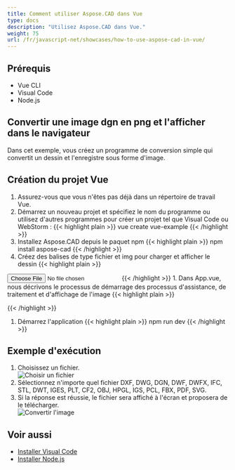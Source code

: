 ```yaml
---
title: Comment utiliser Aspose.CAD dans Vue
type: docs
description: "Utilisez Aspose.CAD dans Vue."
weight: 75
url: /fr/javascript-net/showcases/how-to-use-aspose-cad-in-vue/
---
```


## Prérequis
- Vue CLI
- Visual Code
- Node.js

## Convertir une image dgn en png et l'afficher dans le navigateur

Dans cet exemple, vous créez un programme de conversion simple qui convertit un dessin et l'enregistre sous forme d'image.

## Création du projet Vue

1. Assurez-vous que vous n'êtes pas déjà dans un répertoire de travail Vue.
1. Démarrez un nouveau projet et spécifiez le nom du programme ou utilisez d'autres programmes pour créer un projet tel que Visual Code ou WebStorm :
{{< highlight plain >}}
vue create vue-example
{{< /highlight >}}
1. Installez Aspose.CAD depuis le paquet npm
{{< highlight plain >}}
npm install aspose-cad
{{< /highlight >}}
1. Créez des balises de type fichier et img pour charger et afficher le dessin
{{< highlight plain >}}
<input id="file" type="file">
<img id="image" />
{{< /highlight >}}
1. Dans App.vue, nous décrivons le processus de démarrage des processus d'assistance, de traitement et d'affichage de l'image
{{< highlight plain >}}
<script>
import {Drawing, PngOptions} from "aspose-cad";

export default{
  beforeCreate: function () {
    // besoin de démarrer le processus d'assemblage
    let recaptchaScript = document.createElement('script')
    recaptchaScript.setAttribute('src', '/node_modules/aspose-cad/dotnet.js')
    document.head.appendChild(recaptchaScript)

    let dotnet;
  },
  mounted() {
    window.addEventListener('load', this.onWindowLoad)
  },
  methods: {
    async onWindowLoad() {
      
      console.log("chargement de WASM...");
      await dotnet.boot();
      console.log("WASM chargé");

      document.querySelector('input').addEventListener('change', function() {
            const reader = new FileReader();
            reader.onload = function() {

              let arrayBuffer = this.result;
              let array = new Uint8Array(arrayBuffer);

              // CHARGER
              let file = Image.load(array);
              console.log(file);

              // ENREGISTRER
              let exportedFilePromise = Image.save(array, new PngOptions());
              exportedFilePromise.then(exportedFile => {
                console.log(exportedFile);

                let urlCreator = window.URL || window.webkitURL;
                let blob = new Blob([exportedFile], { type: 'application/octet-stream' });
                let imageUrl = urlCreator.createObjectURL(blob);
                document.querySelector("#image").src = imageUrl;
              });
            }

            reader.readAsArrayBuffer(this.files[0]);
          },
          false);
    },
  },
}
</script>

<template>
  <header>
    <img alt="Logo Vue" class="logo" src="./assets/logo.svg" width="125" height="125" />
    <p>Exemple aspose.cad pour Vue.</p>
  </header>

  <main>
    <input id="file" type="file">
    <br/>
    <img id="image" />
  </main>
</template>

<style scoped>
header {
  line-height: 1.5;
}
main{
  text-align: center;
}

.logo {
  display: block;
  margin: 0 auto 2rem;
}

@media (min-width: 1024px) {
  header {
    display: flex;
    place-items: center;
    padding-right: calc(var(--section-gap) / 2);
  }


  header .wrapper {
    display: flex;
    place-items: flex-start;
    flex-wrap: wrap;
  }
}
</style>
{{< /highlight >}}
1. Démarrez l'application
{{< highlight plain >}}
npm run dev
{{< /highlight >}}

## Exemple d'exécution

1. Choisissez un fichier.<br>
![Choisir un fichier](/_assets/javascript-net/vue/choose-file.png)<br>
1. Sélectionnez n'importe quel fichier DXF, DWG, DGN, DWF, DWFX, IFC, STL, DWT, IGES, PLT, CF2, OBJ, HPGL, IGS, PCL, FBX, PDF, SVG.
1. Si la réponse est réussie, le fichier sera affiché à l'écran et proposera de le télécharger.<br>
![Convertir l'image](/_assets/javascript-net/vue/convert-image.png)<br>

## Voir aussi

- [Installer Visual Code](https://code.visualstudio.com/)
- [Installer Node.js](https://nodejs.org/en/)
